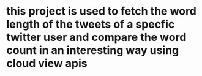 # this project is used to fetch the word length of the tweets of a specfic twitter user and compare the word count in an interesting way using cloud view apis
